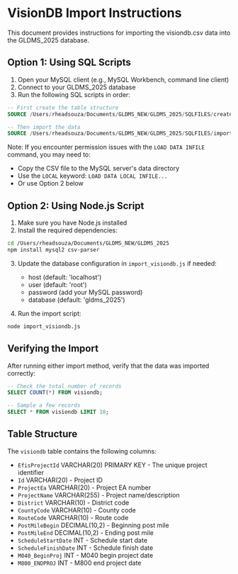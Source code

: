# VisionDB Import Instructions

This document provides instructions for importing the visiondb.csv data into the GLDMS_2025 database.

## Option 1: Using SQL Scripts

1. Open your MySQL client (e.g., MySQL Workbench, command line client)
2. Connect to your GLDMS_2025 database
3. Run the following SQL scripts in order:

```sql
-- First create the table structure
SOURCE /Users/rheadsouza/Documents/GLDMS_NEW/GLDMS_2025/SQLFILES/create_visiondb_table.sql;

-- Then import the data
SOURCE /Users/rheadsouza/Documents/GLDMS_NEW/GLDMS_2025/SQLFILES/import_visiondb_data.sql;
```

Note: If you encounter permission issues with the `LOAD DATA INFILE` command, you may need to:
- Copy the CSV file to the MySQL server's data directory
- Use the `LOCAL` keyword: `LOAD DATA LOCAL INFILE...`
- Or use Option 2 below

## Option 2: Using Node.js Script

1. Make sure you have Node.js installed
2. Install the required dependencies:

```bash
cd /Users/rheadsouza/Documents/GLDMS_NEW/GLDMS_2025
npm install mysql2 csv-parser
```

3. Update the database configuration in `import_visiondb.js` if needed:
   - host (default: 'localhost')
   - user (default: 'root')
   - password (add your MySQL password)
   - database (default: 'gldms_2025')

4. Run the import script:

```bash
node import_visiondb.js
```

## Verifying the Import

After running either import method, verify that the data was imported correctly:

```sql
-- Check the total number of records
SELECT COUNT(*) FROM visiondb;

-- Sample a few records
SELECT * FROM visiondb LIMIT 10;
```

## Table Structure

The `visiondb` table contains the following columns:

- `EfisProjectId` VARCHAR(20) PRIMARY KEY - The unique project identifier
- `Id` VARCHAR(20) - Project ID
- `ProjectEa` VARCHAR(20) - Project EA number
- `ProjectName` VARCHAR(255) - Project name/description
- `District` VARCHAR(10) - District code
- `CountyCode` VARCHAR(10) - County code
- `RouteCode` VARCHAR(10) - Route code
- `PostMileBegin` DECIMAL(10,2) - Beginning post mile
- `PostMileEnd` DECIMAL(10,2) - Ending post mile
- `ScheduleStartDate` INT - Schedule start date
- `ScheduleFinishDate` INT - Schedule finish date
- `M040_BeginProj` INT - M040 begin project date
- `M800_ENDPROJ` INT - M800 end project date
